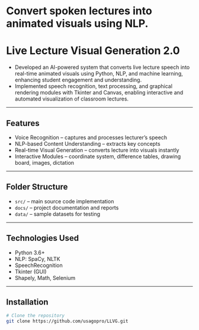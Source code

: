 # Convert spoken lectures into animated visuals using NLP.

# Live Lecture Visual Generation 2.0

- Developed an AI-powered system that converts live lecture speech into real-time animated visuals using Python, NLP, and machine learning, enhancing student engagement and understanding.
- Implemented speech recognition, text processing, and graphical rendering modules with Tkinter and Canvas, enabling interactive and automated visualization of classroom lectures.

---

##  Features
-  Voice Recognition – captures and processes lecturer’s speech  
-  NLP-based Content Understanding – extracts key concepts  
-  Real-time Visual Generation – converts lecture into visuals instantly  
-  Interactive Modules – coordinate system, difference tables, drawing board, images, dictation  

---

##  Folder Structure
- `src/` – main source code implementation  
- `docs/` – project documentation and reports  
- `data/` – sample datasets for testing  

---

##  Technologies Used
- Python 3.6+  
- NLP: SpaCy, NLTK  
- SpeechRecognition  
- Tkinter (GUI)  
- Shapely, Math, Selenium  

---

##  Installation
```bash
# Clone the repository
git clone https://github.com/usagopro/LLVG.git

